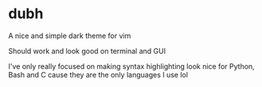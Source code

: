 # dubh
A nice and simple dark theme for vim

Should work and look good on terminal and GUI

I've only really focused on making syntax highlighting look nice for Python, Bash and C cause they are the only languages I use lol
